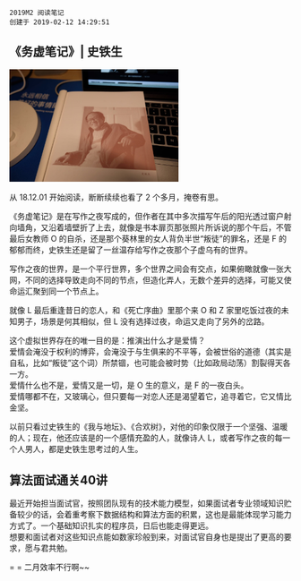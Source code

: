 ```
2019M2 阅读笔记 
创建于 2019-02-12 14:29:51
```

## 《务虚笔记》| 史铁生
<img src="../images/WechatIMG140.jpeg" width="60%" />  

从 18.12.01 开始阅读，断断续续也看了 2 个多月，掩卷有思。

《务虚笔记》是在写作之夜写成的，但作者在其中多次描写午后的阳光透过窗户射向墙角，又沿着墙壁折了上去，就像是书本扉页那张照片所诉说的那个午后，不管最后女教师 O 的自杀，还是那个葵林里的女人背负半世“叛徒”的罪名，还是 F 的郁郁而终，史铁生还是留了一丝温存给写作之夜那个子虚乌有的世界。

写作之夜的世界，是一个平行世界，多个世界之间会有交点，如果俯瞰就像一张大网，不同的选择导致走向不同的节点，但造化弄人，无数个差异的选择，可能又使命运汇聚到同一个节点上。

就像 L 最后重逢昔日的恋人，和《死亡序曲》里那个来 O 和 Z 家里吃饭过夜的未知男子，场景是何其相似，但 L 没有选择过夜，命运又走向了另外的岔路。

这个虚拟世界存在的唯一目的是：推演出什么才是爱情？  
爱情会淹没于权利的博弈，会淹没于与生俱来的不平等，会被世俗的道德（其实是自私，比如“叛徒”这个词）所禁锢，也可能会被时势（比如政局动荡）割裂得天各一方。  
爱情什么也不是，爱情又是一切，是 O 生的意义，是 F 的一夜白头。  
爱情哪都不在，又玻璃心，但只要每一对恋人还是渴望着它，追寻着它，它又情比金坚。

以前只看过史铁生的《我与地坛》、《合欢树》，对他的印象仅限于一个坚强、温暖的人；现在，他还应该是的一个感情充盈的人，就像诗人 L，或者写作之夜的每一个人男人，都是史铁生思考过的人生。


## 算法面试通关40讲
最近开始担当面试官，按照团队现有的技术能力模型，如果面试者专业领域知识贮备较少的话，会着重考察下数据结构和算法方面的积累，这也是最能体现学习能力方式了。一个基础知识扎实的程序员，日后也能走得更远。  
想要和面试者对这些知识点能如数家珍般到来，对面试官自身也是提出了更高的要求，愿与君共勉。

= = 二月效率不行啊~~